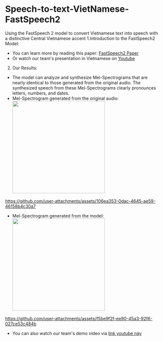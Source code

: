 # Speech-to-text-VietNamese-FastSpeech2
Using the FastSpeech 2 model to convert Vietnamese text into speech with a distinctive Central Vietnamese accent
1.Introduction to the FastSpeech2 Model:
  - You can learn more by reading this paper: [FastSpeech2 Paper](https://arxiv.org/abs/2006.04558)
  - Or watch our team's presentation in Vietnamese on [Youtube](https://youtu.be/-n-oN0bqxRo)
2. Our Results:
  - The model can analyze and synthesize Mel-Spectrograms that are nearly identical to those generated from the original audio. The synthesized speech from these Mel-Spectrograms clearly pronounces letters, numbers, and dates.
  - Mel-Spectrogram generated from the original audio: \
    <img src="https://github.com/user-attachments/assets/b4c595c0-6774-4ba4-8e2c-7b5a0bc8e464" width="300">

https://github.com/user-attachments/assets/106ea353-0dac-4645-ae59-46158b4c30a7

  - Mel-Spectrogram generated from the model: \
    <img src="https://github.com/user-attachments/assets/73a7ca9e-ec92-47f4-b161-ba0c32ef8717" width="300">

https://github.com/user-attachments/assets/f5be9f2f-ee90-45a3-92f6-027ce53c484b

  - You can also watch our team's demo video via [link youtube này](https://youtu.be/mmN39XVUyDs)
